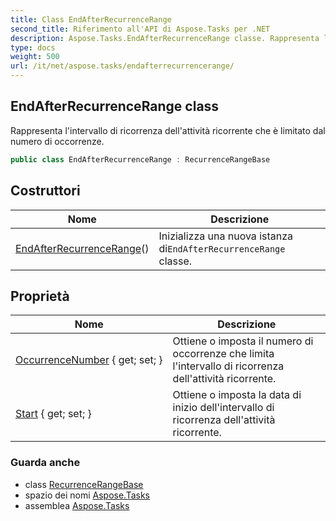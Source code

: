 ```yaml
---
title: Class EndAfterRecurrenceRange
second_title: Riferimento all'API di Aspose.Tasks per .NET
description: Aspose.Tasks.EndAfterRecurrenceRange classe. Rappresenta lintervallo di ricorrenza dellattività ricorrente che è limitato dal numero di occorrenze.
type: docs
weight: 500
url: /it/net/aspose.tasks/endafterrecurrencerange/
---
```

## EndAfterRecurrenceRange class

Rappresenta l'intervallo di ricorrenza dell'attività ricorrente che è limitato dal numero di occorrenze.

```csharp
public class EndAfterRecurrenceRange : RecurrenceRangeBase
```

## Costruttori

| Nome | Descrizione |
| --- | --- |
| [EndAfterRecurrenceRange](endafterrecurrencerange/)() | Inizializza una nuova istanza di`EndAfterRecurrenceRange` classe. |

## Proprietà

| Nome | Descrizione |
| --- | --- |
| [OccurrenceNumber](../../aspose.tasks/endafterrecurrencerange/occurrencenumber/) { get; set; } | Ottiene o imposta il numero di occorrenze che limita l'intervallo di ricorrenza dell'attività ricorrente. |
| [Start](../../aspose.tasks/recurrencerangebase/start/) { get; set; } | Ottiene o imposta la data di inizio dell'intervallo di ricorrenza dell'attività ricorrente. |

### Guarda anche

* class [RecurrenceRangeBase](../recurrencerangebase/)
* spazio dei nomi [Aspose.Tasks](../../aspose.tasks/)
* assemblea [Aspose.Tasks](../../)


